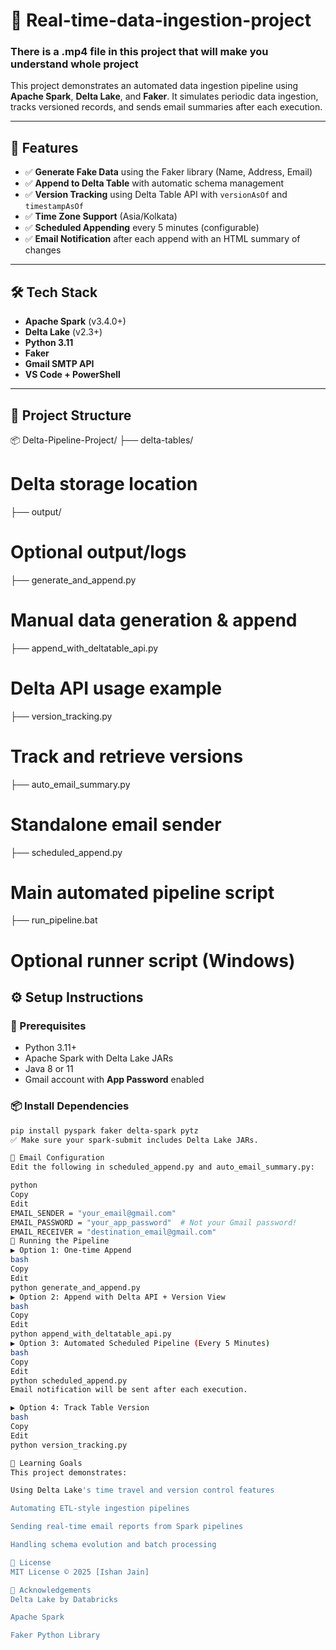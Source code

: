 # 🚀 Real-time-data-ingestion-project

### There is a .mp4 file in this project that will make you understand whole project


This project demonstrates an automated data ingestion pipeline using **Apache Spark**, **Delta Lake**, and **Faker**. It simulates periodic data ingestion, tracks versioned records, and sends email summaries after each execution.

---

## 📌 Features

- ✅ **Generate Fake Data** using the Faker library (Name, Address, Email)
- ✅ **Append to Delta Table** with automatic schema management
- ✅ **Version Tracking** using Delta Table API with `versionAsOf` and `timestampAsOf`
- ✅ **Time Zone Support** (Asia/Kolkata)
- ✅ **Scheduled Appending** every 5 minutes (configurable)
- ✅ **Email Notification** after each append with an HTML summary of changes

---

## 🛠️ Tech Stack

- **Apache Spark** (v3.4.0+)
- **Delta Lake** (v2.3+)
- **Python 3.11**
- **Faker**
- **Gmail SMTP API**
- **VS Code + PowerShell**

---

## 📁 Project Structure

📦 Delta-Pipeline-Project/
├── delta-tables/ 
# Delta storage location
├── output/
# Optional output/logs
├── generate_and_append.py 
# Manual data generation & append
├── append_with_deltatable_api.py
# Delta API usage example
├── version_tracking.py
# Track and retrieve versions
├── auto_email_summary.py
# Standalone email sender
├── scheduled_append.py 
# Main automated pipeline script
├── run_pipeline.bat
# Optional runner script (Windows)


## ⚙️ Setup Instructions

### 🔧 Prerequisites

- Python 3.11+
- Apache Spark with Delta Lake JARs
- Java 8 or 11
- Gmail account with **App Password** enabled

### 📦 Install Dependencies

```bash
pip install pyspark faker delta-spark pytz
✅ Make sure your spark-submit includes Delta Lake JARs.

📨 Email Configuration
Edit the following in scheduled_append.py and auto_email_summary.py:

python
Copy
Edit
EMAIL_SENDER = "your_email@gmail.com"
EMAIL_PASSWORD = "your_app_password"  # Not your Gmail password!
EMAIL_RECEIVER = "destination_email@gmail.com"
🚀 Running the Pipeline
▶️ Option 1: One-time Append
bash
Copy
Edit
python generate_and_append.py
▶️ Option 2: Append with Delta API + Version View
bash
Copy
Edit
python append_with_deltatable_api.py
▶️ Option 3: Automated Scheduled Pipeline (Every 5 Minutes)
bash
Copy
Edit
python scheduled_append.py
Email notification will be sent after each execution.

▶️ Option 4: Track Table Version
bash
Copy
Edit
python version_tracking.py

🧠 Learning Goals
This project demonstrates:

Using Delta Lake's time travel and version control features

Automating ETL-style ingestion pipelines

Sending real-time email reports from Spark pipelines

Handling schema evolution and batch processing

📜 License
MIT License © 2025 [Ishan Jain]

🙌 Acknowledgements
Delta Lake by Databricks

Apache Spark

Faker Python Library

